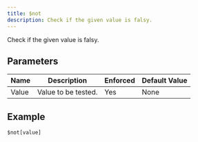 ```yaml
---
title: $not
description: Check if the given value is falsy.
---
```


Check if the given value is falsy.
## Parameters
| Name  |     Description     | Enforced | Default Value |
|-------|---------------------|----------|---------------|
| Value | Value to be tested. | Yes      | None          |
## Example
```
$not[value]
```